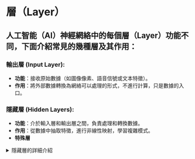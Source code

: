 # 層（Layer）

## 人工智能（AI）神經網絡中的每個層（Layer）功能不同，下面介紹常見的幾種層及其作用：

### 輸出層 (Input Layer):
  - **功能**：接收原始數據（如圖像像素、語音信號或文本特徵）。
  - **作用**：將外部數據轉換為網絡可以處理的形式，不進行計算，只是數據的入口。

### 隱藏層 (Hidden Layers):
  - **功能**：介於輸入層和輸出層之間，負責處理和轉換數據。
  - **作用**：從數據中抽取特徵，進行非線性映射，學習複雜模式。
  - **特殊層**

<details>
<summary>隱藏層的詳細介紹</summary>

# Dence / Fully‑connected(全連接層)：
- 最基本的層，把上一層的所有輸入節點都連接到本層的每個神經元；適合**表格資料、分類/回歸**。
- 它會對輸入資料進行加權線性組合，再加上一個偏差項（bias），公式如下：
### y(輸出) = W(權重矩陣)∙x(輸入) + b(偏差向)
- **特點**:有更高的靈活度和學習能力，通常需要硬體(ex:GPU)來提升運算速度。

```python
from tensorflow.keras.layers import Dense

layer = Dense(128, activation='relu')# 建立128個神經元的全連接層

```
---
# Convolution / Conv(卷積層)
- 深度學習中**圖像處理**任務的重要核心。

- 卷積層的主要作用是利用「卷積核」或「濾波器」在輸入資料（如影像）上滑動，提取區域性特徵，例如邊緣、顏色或紋理。每個卷積核會學習一組權重，能針對不同圖像特徵有不同的敏感度。

- 卷積層的關鍵參數:
  - kernel size（卷積核大小）
  - stride（步長）
  - padding（填補法，有「valid」與「same」兩種）
  - filter/深度數量

  ```python
from tensorflow.keras.layers import Conv2D

layer = Conv2D(filters=32, kernel_size=(3,3), activation='relu')
# 產生 32 張特徵圖，每個卷積核大小 3×3
```
---

</details>

### 輸出層 (Output Layer):
  - **功能**：輸出最終預測結果。
  - **作用**：根據任務（分類、回歸等）生成結果，如分類概率或回歸值。
  - 節點數量通常和輸出類別數對應。


##